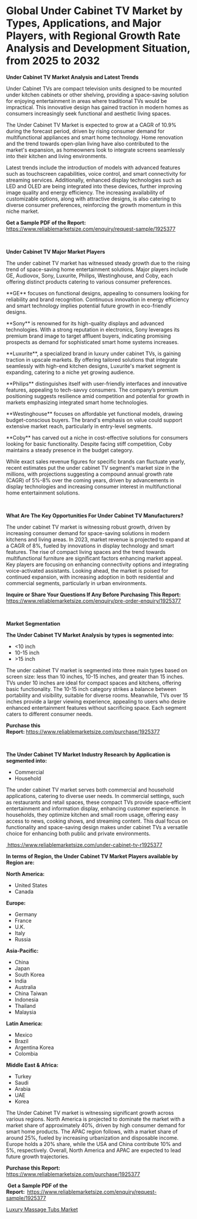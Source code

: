 <p><h1>Global Under Cabinet TV Market by Types, Applications, and Major Players, with Regional Growth Rate Analysis and Development Situation, from 2025 to 2032</h1></p><p><strong>Under Cabinet TV Market Analysis and Latest Trends</strong></p>
<p><p>Under Cabinet TVs are compact television units designed to be mounted under kitchen cabinets or other shelving, providing a space-saving solution for enjoying entertainment in areas where traditional TVs would be impractical. This innovative design has gained traction in modern homes as consumers increasingly seek functional and aesthetic living spaces.</p><p>The Under Cabinet TV Market is expected to grow at a CAGR of 10.9% during the forecast period, driven by rising consumer demand for multifunctional appliances and smart home technology. Home renovation and the trend towards open-plan living have also contributed to the market's expansion, as homeowners look to integrate screens seamlessly into their kitchen and living environments. </p><p>Latest trends include the introduction of models with advanced features such as touchscreen capabilities, voice control, and smart connectivity for streaming services. Additionally, enhanced display technologies such as LED and OLED are being integrated into these devices, further improving image quality and energy efficiency. The increasing availability of customizable options, along with attractive designs, is also catering to diverse consumer preferences, reinforcing the growth momentum in this niche market.</p></p>
<p><strong>Get a Sample PDF of the Report:&nbsp;</strong> <a href="https://www.reliablemarketsize.com/enquiry/request-sample/1925377?utm_campaign=3553&utm_medium=2&utm_source=Github&utm_content=ia&utm_term=28032025&utm_id=under-cabinet-tv">https://www.reliablemarketsize.com/enquiry/request-sample/1925377</a></p>
<p>&nbsp;</p>
<p><strong>Under Cabinet TV Major Market Players</strong></p>
<p><p>The under cabinet TV market has witnessed steady growth due to the rising trend of space-saving home entertainment solutions. Major players include GE, Audiovox, Sony, Luxurite, Philips, Westinghouse, and Coby, each offering distinct products catering to various consumer preferences.</p><p>**GE** focuses on functional designs, appealing to consumers looking for reliability and brand recognition. Continuous innovation in energy efficiency and smart technology implies potential future growth in eco-friendly designs.</p><p>**Sony** is renowned for its high-quality displays and advanced technologies. With a strong reputation in electronics, Sony leverages its premium brand image to target affluent buyers, indicating promising prospects as demand for sophisticated smart home systems increases.</p><p>**Luxurite**, a specialized brand in luxury under cabinet TVs, is gaining traction in upscale markets. By offering tailored solutions that integrate seamlessly with high-end kitchen designs, Luxurite's market segment is expanding, catering to a niche yet growing audience.</p><p>**Philips** distinguishes itself with user-friendly interfaces and innovative features, appealing to tech-savvy consumers. The company’s premium positioning suggests resilience amid competition and potential for growth in markets emphasizing integrated smart home technologies.</p><p>**Westinghouse** focuses on affordable yet functional models, drawing budget-conscious buyers. The brand's emphasis on value could support extensive market reach, particularly in entry-level segments.</p><p>**Coby** has carved out a niche in cost-effective solutions for consumers looking for basic functionality. Despite facing stiff competition, Coby maintains a steady presence in the budget category.</p><p>While exact sales revenue figures for specific brands can fluctuate yearly, recent estimates put the under cabinet TV segment's market size in the millions, with projections suggesting a compound annual growth rate (CAGR) of 5%-8% over the coming years, driven by advancements in display technologies and increasing consumer interest in multifunctional home entertainment solutions.</p></p>
<p>&nbsp;</p>
<p><strong>What Are The Key Opportunities For Under Cabinet TV Manufacturers?</strong></p>
<p><p>The under cabinet TV market is witnessing robust growth, driven by increasing consumer demand for space-saving solutions in modern kitchens and living areas. In 2023, market revenue is projected to expand at a CAGR of 8%, fueled by innovations in display technology and smart features. The rise of compact living spaces and the trend towards multifunctional furniture are significant factors enhancing market appeal. Key players are focusing on enhancing connectivity options and integrating voice-activated assistants. Looking ahead, the market is poised for continued expansion, with increasing adoption in both residential and commercial segments, particularly in urban environments.</p></p>
<p><strong>Inquire or Share Your Questions If Any Before Purchasing This Report:</strong> <a href="https://www.reliablemarketsize.com/enquiry/pre-order-enquiry/1925377?utm_campaign=3553&utm_medium=2&utm_source=Github&utm_content=ia&utm_term=28032025&utm_id=under-cabinet-tv">https://www.reliablemarketsize.com/enquiry/pre-order-enquiry/1925377</a></p>
<p>&nbsp;</p>
<p><strong>Market Segmentation</strong></p>
<p><strong>The Under Cabinet TV Market Analysis by types is segmented into:</strong></p>
<p><ul><li><10 inch</li><li>10-15 inch</li><li>>15 inch</li></ul></p>
<p><p>The under cabinet TV market is segmented into three main types based on screen size: less than 10 inches, 10-15 inches, and greater than 15 inches. TVs under 10 inches are ideal for compact spaces and kitchens, offering basic functionality. The 10-15 inch category strikes a balance between portability and visibility, suitable for diverse rooms. Meanwhile, TVs over 15 inches provide a larger viewing experience, appealing to users who desire enhanced entertainment features without sacrificing space. Each segment caters to different consumer needs.</p></p>
<p><strong>Purchase this Report:&nbsp;</strong><a href="https://www.reliablemarketsize.com/purchase/1925377?utm_campaign=3553&utm_medium=2&utm_source=Github&utm_content=ia&utm_term=28032025&utm_id=under-cabinet-tv">https://www.reliablemarketsize.com/purchase/1925377</a></p>
<p>&nbsp;</p>
<p><strong>The Under Cabinet TV Market Industry Research by Application is segmented into:</strong></p>
<p><ul><li>Commercial</li><li>Household</li></ul></p>
<p><p>The under cabinet TV market serves both commercial and household applications, catering to diverse user needs. In commercial settings, such as restaurants and retail spaces, these compact TVs provide space-efficient entertainment and information display, enhancing customer experience. In households, they optimize kitchen and small room usage, offering easy access to news, cooking shows, and streaming content. This dual focus on functionality and space-saving design makes under cabinet TVs a versatile choice for enhancing both public and private environments.</p></p>
<p><a href="https://www.reliablemarketsize.com/under-cabinet-tv-r1925377?utm_campaign=3553&utm_medium=2&utm_source=Github&utm_content=ia&utm_term=28032025&utm_id=under-cabinet-tv">&nbsp;https://www.reliablemarketsize.com/under-cabinet-tv-r1925377</a></p>
<p><strong>In terms of Region, the Under Cabinet TV Market Players available by Region are:</strong></p>
<p>
    <p> <strong> North America: </strong>
        <ul>
            <li>United States</li>
            <li>Canada</li>
        </ul>
        </p> 
    <p> <strong> Europe: </strong>
        <ul>
            <li>Germany</li>
            <li>France</li>
            <li>U.K.</li>
            <li>Italy</li>
            <li>Russia</li>
        </ul>
        </p> 
    <p> <strong> Asia-Pacific: </strong>
        <ul>
            <li>China</li>
            <li>Japan</li>
            <li>South Korea</li>
            <li>India</li>
            <li>Australia</li>
            <li>China Taiwan</li>
            <li>Indonesia</li>
            <li>Thailand</li>
            <li>Malaysia</li>
        </ul>
        </p> 
    <p> <strong> Latin America: </strong>
        <ul>
            <li>Mexico</li>
            <li>Brazil</li>
            <li>Argentina Korea</li>
            <li>Colombia</li>
        </ul>
        </p> 
    <p> <strong> Middle East & Africa: </strong>
        <ul>
            <li>Turkey</li>
            <li>Saudi</li>
            <li>Arabia</li>
            <li>UAE</li>
            <li>Korea</li>
        </ul>
    </p>
    </p>
<p><p>The Under Cabinet TV market is witnessing significant growth across various regions. North America is projected to dominate the market with a market share of approximately 40%, driven by high consumer demand for smart home products. The APAC region follows, with a market share of around 25%, fueled by increasing urbanization and disposable income. Europe holds a 20% share, while the USA and China contribute 10% and 5%, respectively. Overall, North America and APAC are expected to lead future growth trajectories.</p></p>
<p><strong>Purchase this Report: </strong><a href="https://www.reliablemarketsize.com/purchase/1925377?utm_campaign=3553&utm_medium=2&utm_source=Github&utm_content=ia&utm_term=28032025&utm_id=under-cabinet-tv">https://www.reliablemarketsize.com/purchase/1925377</a></p>
<p>&nbsp;<strong>Get a Sample PDF of the Report:&nbsp;&nbsp;</strong><a href="https://www.reliablemarketsize.com/enquiry/request-sample/1925377?utm_campaign=3553&utm_medium=2&utm_source=Github&utm_content=ia&utm_term=28032025&utm_id=under-cabinet-tv">https://www.reliablemarketsize.com/enquiry/request-sample/1925377</a></p>
<p><strong></strong></p>
<p><p><a href="https://github.com/storcweithzg/Market-Research-Report-List-1/blob/main/luxury-massage-tubs-market.md?utm_campaign=3553&utm_medium=2&utm_source=Github&utm_content=ia&utm_term=28032025&utm_id=under-cabinet-tv">Luxury Massage Tubs Market</a></p></p>